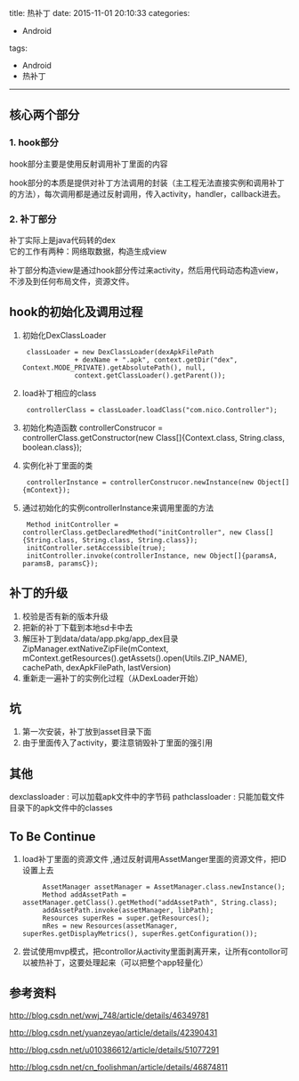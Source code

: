 title: 热补丁
date: 2015-11-01 20:10:33
categories:
- Android
   
   
tags:   
- Android
- 热补丁
---


## 核心两个部分
### 1. hook部分  
hook部分主要是使用反射调用补丁里面的内容

hook部分的本质是提供对补丁方法调用的封装（主工程无法直接实例和调用补丁的方法），每次调用都是通过反射调用，传入activity，handler，callback进去。

### 2. 补丁部分
补丁实际上是java代码转的dex  
它的工作有两种：网络取数据，构造生成view


补丁部分构造view是通过hook部分传过来activity，然后用代码动态构造view，不涉及到任何布局文件，资源文件。  



## hook的初始化及调用过程
1. 初始化DexClassLoader  
        
        classLoader = new DexClassLoader(dexApkFilePath
                    + dexName + ".apk", context.getDir("dex", Context.MODE_PRIVATE).getAbsolutePath(), null,
                    context.getClassLoader().getParent());
                    
2. load补丁相应的class  
        
        controllerClass = classLoader.loadClass("com.nico.Controller");

3. 初始化构造函数
        controllerConstrucor = controllerClass.getConstructor(new Class[]{Context.class, String.class, boolean.class});

4. 实例化补丁里面的类
    
        controllerInstance = controllerConstrucor.newInstance(new Object[]{mContext});

5. 通过初始化的实例controllerInstance来调用里面的方法  
        
        Method initController = controllerClass.getDeclaredMethod("initController", new Class[]{String.class, String.class, String.class});
        initController.setAccessible(true);
        initController.invoke(controllerInstance, new Object[]{paramsA, paramsB, paramsC});

## 补丁的升级

1. 校验是否有新的版本升级
2. 把新的补丁下载到本地sd卡中去
3. 解压补丁到data/data/app.pkg/app_dex目录  
ZipManager.extNativeZipFile(mContext,
                            mContext.getResources().getAssets().open(Utils.ZIP_NAME),
                            cachePath, dexApkFilePath, lastVersion)
4. 重新走一遍补丁的实例化过程（从DexLoader开始）

## 坑
1. 第一次安装，补丁放到asset目录下面
2. 由于里面传入了activity，要注意销毁补丁里面的强引用

## 其他
dexclassloader : 可以加载apk文件中的字节码
pathclassloader : 只能加载文件目录下的apk文件中的classes

## To Be Continue
1. load补丁里面的资源文件 ,通过反射调用AssetManger里面的资源文件，把ID设置上去 

            AssetManager assetManager = AssetManager.class.newInstance();  
            Method addAssetPath = assetManager.getClass().getMethod("addAssetPath", String.class);  
            addAssetPath.invoke(assetManager, libPath);  
            Resources superRes = super.getResources();  
            mRes = new Resources(assetManager, superRes.getDisplayMetrics(), superRes.getConfiguration());
            
2. 尝试使用mvp模式，把controllor从activity里面剥离开来，让所有contollor可以被热补丁，这要处理起来（可以把整个app轻量化）



## 参考资料

http://blog.csdn.net/wwj_748/article/details/46349781

http://blog.csdn.net/yuanzeyao/article/details/42390431

http://blog.csdn.net/u010386612/article/details/51077291


http://blog.csdn.net/cn_foolishman/article/details/46874811
